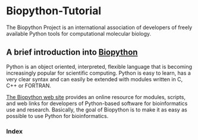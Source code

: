 # Biopython-Tutorial
The Biopython Project is an international association of developers of freely available Python tools for computational molecular biology.

## A brief introduction into [Biopython](https://biopython.org/)
 Python is an object 
oriented, interpreted, flexible language that is becoming increasingly 
popular for scientific computing. Python is easy to learn, has a very 
clear syntax and can easily be extended with modules written in C, C++ 
or FORTRAN.

[The Biopython web site](http://www.biopython.org) provides
an online resource for modules, scripts, and web links for developers
of Python-based software for bioinformatics use and research. Basically,
the goal of Biopython is to make it as easy as possible to use Python
for bioinformatics. 

### Index

